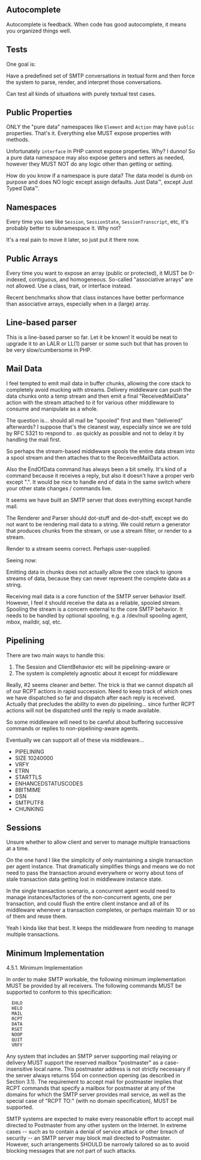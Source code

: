 Autocomplete
------------

Autocomplete is feedback. When code has good autocomplete, it means you
organized things well.


Tests
-----

One goal is:

Have a predefined set of SMTP conversations in textual form and then force the
system to parse, render, and interpret those conversations.

Can test all kinds of situations with purely textual test cases.


Public Properties
-----------------

ONLY the "pure data" namespaces like `Element` and `Action` may have `public`
properties. That's it. Everything else MUST expose properties with methods.

Unfortunately `interface` in PHP cannot expose properties. Why? I dunno! So a
pure data namespace may also expose getters and setters as needed, however they
MUST NOT do any logic other than getting or setting.

How do you know if a namespace is pure data? The data model is dumb on purpose
and does NO logic except assign defaults. Just Data™, except Just Typed Data™.


Namespaces
----------

Every time you see like `Session`, `SessionState`, `SessionTranscript`, etc,
it's probably better to subnamespace it. Why not?

It's a real pain to move it later, so just put it there now.


Public Arrays
-------------

Every time you want to expose an array (public or protected), it MUST be
0-indexed, contiguous, and homogeneous. So-called "associative arrays" are not
allowed. Use a class, trait, or interface instead.

Recent benchmarks show that class instances have better performance than
associative arrays, especially when in a (large) array.


Line-based parser
-----------------

This is a line-based parser so far. Let it be known! It would be neat to
upgrade it to an LALR or LL(1) parser or some such but that has proven to be
very slow/cumbersome in PHP.


Mail Data
---------

I feel tempted to emit mail data in buffer chunks, allowing the core stack
to completely avoid mucking with streams. Delivery middleware can push the
data chunks onto a temp stream and then emit a final "ReceivedMailData" action
with the stream attached to it for various other middleware to consume and
manipulate as a whole.

The question is... should all mail be "spooled" first and then "delivered"
afterwards? I suppose that's the cleanest way, especially since we are told
by RFC 5321 to respond to <CRLF>.<CRLF> as quickly as possible and not to
delay it by handling the mail first.

So perhaps the stream-based middleware spools the entire data stream into a
spool stream and then attaches that to the ReceivedMailData action.

Also the EndOfData command has always been a bit smelly. It's kind of a command
because it receives a reply, but also it doesn't have a proper verb except ".".
It would be nice to handle end of data in the same switch where your other
state changes / commands live.

It seems we have built an SMTP server that does everything except handle mail.

The Renderer and Parser should dot-stuff and de-dot-stuff, except we do not
want to be rendering mail data to a string. We could return a generator that
produces chunks from the stream, or use a stream filter, or render to a stream.

Render to a stream seems correct. Perhaps user-supplied.

Seeing now:

Emitting data in chunks does not actually allow the core stack to ignore
streams of data, because they can never represent the complete data as a
string.

Receiving mail data is a core function of the SMTP server behavior itself.
However, I feel it should receive the data as a reliable, spooled stream.
Spooling the stream is a concern external to the core SMTP behavior. It needs
to be handled by optional spooling, e.g. a /dev/null spooling agent, mbox,
maildir, sql, etc.



Pipelining
----------

There are two main ways to handle this:

1. The Session and ClientBehavior etc will be pipelining-aware or
2. The system is completely agnostic about it except for middleware

Really, #2 seems cleaner and better. The trick is that we cannot dispatch
all of our RCPT actions in rapid succession. Need to keep track of which ones
we have dispatched so far and dispatch after each reply is received. Actually
that precludes the ability to even *do* pipelining... since further RCPT actions
will not be dispatched until the reply is made available.

So some middleware will need to be careful about buffering successive commands
or replies to non-pipelining-aware agents.

Eventually we can support all of these via middleware...

- PIPELINING
- SIZE 10240000
- VRFY
- ETRN
- STARTTLS
- ENHANCEDSTATUSCODES
- 8BITMIME
- DSN
- SMTPUTF8
- CHUNKING


Sessions
--------

Unsure whether to allow client and server to manage multiple transactions at a
time.

On the one hand I like the simplicity of only maintaining a single transaction
per agent instance. That dramatically simplifies things and means we do not
need to pass the transaction around everywhere or worry about tons of stale
transaction data getting lost in middleware instance state.

In the single transaction scenario, a concurrent agent would need to manage
instances/factories of the non-concurrent agents, one per transaction, and could
flush the entire client instance and all of its middleware whenever a transaction
completes, or perhaps maintain 10 or so of them and reuse them.

Yeah I kinda like that best. It keeps the middleware from needing to manage
multiple transactions.


Minimum Implementation
----------------------

4.5.1.  Minimum Implementation

   In order to make SMTP workable, the following minimum implementation
   MUST be provided by all receivers.  The following commands MUST be
   supported to conform to this specification:

      EHLO
      HELO
      MAIL
      RCPT
      DATA
      RSET
      NOOP
      QUIT
      VRFY

   Any system that includes an SMTP server supporting mail relaying or
   delivery MUST support the reserved mailbox "postmaster" as a case-
   insensitive local name.  This postmaster address is not strictly
   necessary if the server always returns 554 on connection opening (as
   described in Section 3.1).  The requirement to accept mail for
   postmaster implies that RCPT commands that specify a mailbox for
   postmaster at any of the domains for which the SMTP server provides
   mail service, as well as the special case of "RCPT TO:<Postmaster>"
   (with no domain specification), MUST be supported.

   SMTP systems are expected to make every reasonable effort to accept
   mail directed to Postmaster from any other system on the Internet.
   In extreme cases -- such as to contain a denial of service attack or
   other breach of security -- an SMTP server may block mail directed to
   Postmaster.  However, such arrangements SHOULD be narrowly tailored
   so as to avoid blocking messages that are not part of such attacks.



